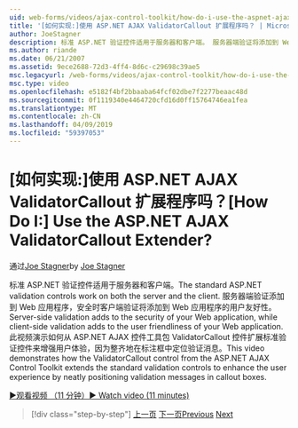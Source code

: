 ```yaml
---
uid: web-forms/videos/ajax-control-toolkit/how-do-i-use-the-aspnet-ajax-validatorcallout-extender
title: '[如何实现:]使用 ASP.NET AJAX ValidatorCallout 扩展程序吗？ | Microsoft Docs'
author: JoeStagner
description: 标准 ASP.NET 验证控件适用于服务器和客户端。 服务器端验证将添加到 Web 应用程序，而 c 安全...
ms.author: riande
ms.date: 06/21/2007
ms.assetid: 9ece2688-72d3-4ff4-8d6c-c29698c39ae5
msc.legacyurl: /web-forms/videos/ajax-control-toolkit/how-do-i-use-the-aspnet-ajax-validatorcallout-extender
msc.type: video
ms.openlocfilehash: e5182f4bf2bbaaba64fcf02dbe7f2277beaac48d
ms.sourcegitcommit: 0f1119340e4464720cfd16d0ff15764746ea1fea
ms.translationtype: MT
ms.contentlocale: zh-CN
ms.lasthandoff: 04/09/2019
ms.locfileid: "59397053"
---
```

# <a name="how-do-i-use-the-aspnet-ajax-validatorcallout-extender"></a><span data-ttu-id="86230-105">[如何实现:]使用 ASP.NET AJAX ValidatorCallout 扩展程序吗？</span><span class="sxs-lookup"><span data-stu-id="86230-105">[How Do I:] Use the ASP.NET AJAX ValidatorCallout Extender?</span></span>

<span data-ttu-id="86230-106">通过[Joe Stagner](https://github.com/JoeStagner)</span><span class="sxs-lookup"><span data-stu-id="86230-106">by [Joe Stagner](https://github.com/JoeStagner)</span></span>

<span data-ttu-id="86230-107">标准 ASP.NET 验证控件适用于服务器和客户端。</span><span class="sxs-lookup"><span data-stu-id="86230-107">The standard ASP.NET validation controls work on both the server and the client.</span></span> <span data-ttu-id="86230-108">服务器端验证添加到 Web 应用程序，安全时客户端验证将添加到 Web 应用程序的用户友好性。</span><span class="sxs-lookup"><span data-stu-id="86230-108">Server-side validation adds to the security of your Web application, while client-side validation adds to the user friendliness of your Web application.</span></span> <span data-ttu-id="86230-109">此视频演示如何从 ASP.NET AJAX 控件工具包 ValidatorCallout 控件扩展标准验证控件来增强用户体验，因为整齐地在标注框中定位验证消息。</span><span class="sxs-lookup"><span data-stu-id="86230-109">This video demonstrates how the ValidatorCallout control from the ASP.NET AJAX Control Toolkit extends the standard validation controls to enhance the user experience by neatly positioning validation messages in callout boxes.</span></span>

[<span data-ttu-id="86230-110">&#9654;观看视频 （11 分钟）</span><span class="sxs-lookup"><span data-stu-id="86230-110">&#9654; Watch video (11 minutes)</span></span>](https://channel9.msdn.com/Blogs/ASP-NET-Site-Videos/how-do-i-use-the-aspnet-ajax-validatorcallout-extender)

> [!div class="step-by-step"]
> <span data-ttu-id="86230-111">[上一页](how-do-i-use-the-numericupdown-extender-control.md)
> [下一页](how-do-i-use-the-aspnet-ajax-resizablecontrol-extender.md)</span><span class="sxs-lookup"><span data-stu-id="86230-111">[Previous](how-do-i-use-the-numericupdown-extender-control.md)
[Next](how-do-i-use-the-aspnet-ajax-resizablecontrol-extender.md)</span></span>
